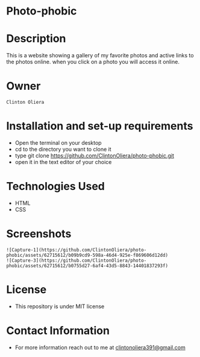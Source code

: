 # Photo-phobic

# Description
This is a website showing a gallery of my favorite photos and active links to the photos online. when you click on a photo you will access it online.

# Owner
    Clinton Oliera

# Installation and set-up requirements
* Open the terminal on your desktop
* cd to the directory you want to clone it
* type git clone  https://github.com/ClintonOliera/photo-phobic.git
* open it in the text editor of your choice

# Technologies Used
* HTML
* CSS

# Screenshots
    ![Capture-1](https://github.com/ClintonOliera/photo-phobic/assets/62715612/b09b9cd9-598a-46d4-925e-f869606d12dd)
    ![Capture-3](https://github.com/ClintonOliera/photo-phobic/assets/62715612/b0755d27-6af4-43d5-8843-14401837293f)

# License
* This repository is under MIT license

# Contact Information
* For more information reach out to me at clintonoliera391@gmail.com

